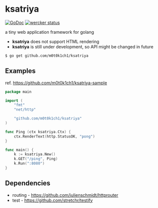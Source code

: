 ksatriya
========

[![GoDoc](https://godoc.org/github.com/m0t0k1ch1/ksatriya?status.svg)](https://godoc.org/github.com/m0t0k1ch1/ksatriya) [![wercker status](https://app.wercker.com/status/31a22e629614ce105b38f9c4cb3326f5/s/master "wercker status")](https://app.wercker.com/project/bykey/31a22e629614ce105b38f9c4cb3326f5)

a tiny web application framework for golang

* **ksatriya** does not support HTML rendering
* **ksatriya** is still under development, so API might be changed in future

``` sh
$ go get github.com/m0t0k1ch1/ksatriya
```

## Examples

ref. https://github.com/m0t0k1ch1/ksatriya-sample

``` go
package main

import (
	"fmt"
	"net/http"

	"github.com/m0t0k1ch1/ksatriya"
)

func Ping (ctx ksatriya.Ctx) {
	ctx.RenderText(http.StatusOK, "pong")
}

func main() {
	k := ksatriya.New()
	k.GET("/ping", Ping)
	k.Run(":8080")
}
```

## Dependencies

* routing - https://github.com/julienschmidt/httprouter
* test - https://github.com/stretchr/testify
